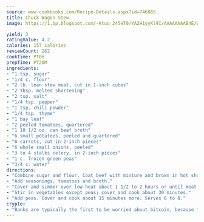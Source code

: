 ```yaml
---
source: www.cookbooks.com/Recipe-Details.aspx?id=746865
title: Chuck Wagon Stew
image: https://1.bp.blogspot.com/-Ktuo_245eT0/YA2H1yyKl9I/AAAAAAAABhE/WMoqSq2tWOcgMkPaLYZ-49h8pVDUUwFCQCLcBGAsYHQ/s307/5.png

yield: 3
ratingValue: 4.2
calories: 157 calories
reviewCount: 262
cookTime: PT0H
prepTime: PT20M
ingredients:
- "1 tsp. sugar"
- "1/4 c. flour"
- "2 lb. lean stew meat, cut in 1-inch cubes"
- "2 Tbsp. melted shortening"
- "2 tsp. salt"
- "1/4 tsp. pepper"
- "1 tsp. chili powder"
- "1/4 tsp. thyme"
- "1 bay leaf"
- "2 peeled tomatoes, quartered"
- "1 10 1/2 oz. can beef broth"
- "6 small potatoes, peeled and quartered"
- "6 carrots, cut in 2-inch pieces"
- "6 whole small onions, peeled"
- "3 to 4 stalks celery, in 2-inch pieces"
- "1 c. frozen green peas"
- "3/4 c. water"
directions:
- "Combine sugar and flour. Coat beef with mixture and brown in hot shortening."
- "Add seasonings, tomatoes and broth."
- "Cover and simmer over low heat about 1 1/2 to 2 hours or until meat is almost tender add up to 3/4 cup water as necessary."
- "Stir in vegetables except peas; cover and cook about 30 minutes."
- "Add peas. Cover and cook about 15 minutes more. Serves 6 to 8."
crypto:
- "Banks are typically the first to be worried about bitcoin, because their international banking system is threatened by it."
---
```

